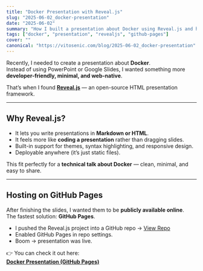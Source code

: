 ```yaml
---
title: "Docker Presentation with Reveal.js"
slug: "2025-06-02_docker-presentation"
date: "2025-06-02"
summary: "How I built a presentation about Docker using Reveal.js and hosted it on GitHub Pages."
tags: ["docker", "presentation", "revealjs", "github-pages"]
cover: ""
canonical: "https://vitosenic.com/blog/2025-06-02_docker-presentation"
---
```

Recently, I needed to create a presentation about **Docker**.  
Instead of using PowerPoint or Google Slides, I wanted something more **developer-friendly, minimal, and web-native**.  

That’s when I found [**Reveal.js**](https://revealjs.com/) — an open-source HTML presentation framework.  

---

## Why Reveal.js?
- It lets you write presentations in **Markdown or HTML**.  
- It feels more like **coding a presentation** rather than dragging slides.  
- Built-in support for themes, syntax highlighting, and responsive design.  
- Deployable anywhere (it’s just static files).  

This fit perfectly for a **technical talk about Docker** — clean, minimal, and easy to share.

---

## Hosting on GitHub Pages
After finishing the slides, I wanted them to be **publicly available online**.  
The fastest solution: **GitHub Pages**.  

- I pushed the Reveal.js project into a GitHub repo → [View Repo](https://github.com/pegi4/docker-presentation)  
- Enabled GitHub Pages in repo settings.  
- Boom → presentation was live.  

👉 You can check it out here:  
[**Docker Presentation (GitHub Pages)**](https://pegi4.github.io/docker-presentation/)  